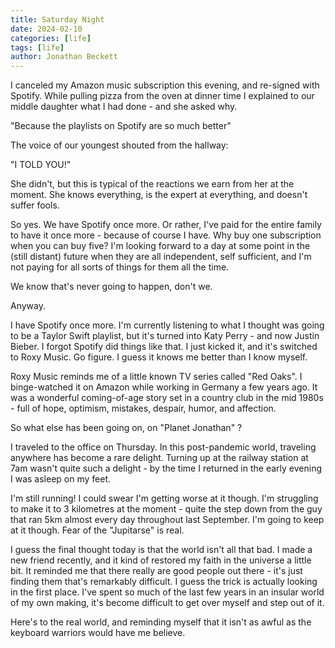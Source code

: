 ```yaml
---
title: Saturday Night
date: 2024-02-10
categories: [life]
tags: [life]
author: Jonathan Beckett
---
```


I canceled my Amazon music subscription this evening, and re-signed with Spotify. While pulling pizza from the oven at dinner time I explained to our middle daughter what I had done - and she asked why.

"Because the playlists on Spotify are so much better"

The voice of our youngest shouted from the hallway:

"I TOLD YOU!"

She didn't, but this is typical of the reactions we earn from her at the moment. She knows everything, is the expert at everything, and doesn't suffer fools.

So yes. We have Spotify once more. Or rather, I've paid for the entire family to have it once more - because of course I have. Why buy one subscription when you can buy five? I'm looking forward to a day at some point in the (still distant) future when they are all independent, self sufficient, and I'm not paying for all sorts of things for them all the time.

We know that's never going to happen, don't we.

Anyway.

I have Spotify once more. I'm currently listening to what I thought was going to be a Taylor Swift playlist, but it's turned into Katy Perry - and now Justin Bieber. I forgot Spotify did things like that. I just kicked it, and it's switched to Roxy Music. Go figure. I guess it knows me better than I know myself.

Roxy Music reminds me of a little known TV series called "Red Oaks". 	I binge-watched it on Amazon while working in Germany a few years ago. It was a wonderful coming-of-age story set in a country club in the mid 1980s - full of hope, optimism, mistakes, despair, humor, and affection.

So what else has been going on, on "Planet Jonathan" ?

I traveled to the office on Thursday. In this post-pandemic world, traveling anywhere has become a rare delight. Turning up at the railway station at 7am wasn't quite such a delight - by the time I returned in the early evening I was asleep on my feet.

I'm still running! I could swear I'm getting worse at it though. I'm struggling to make it to 3 kilometres at the moment - quite the step down from the guy that ran 5km almost every day throughout last September. I'm going to keep at it though. Fear of the "Jupitarse" is real.

I guess the final thought today is that the world isn't all that bad. I made a new friend recently, and it kind of restored my faith in the universe a little bit. It reminded me that there really are good people out there - it's just finding them that's remarkably difficult. I guess the trick is actually looking in the first place. I've spent so much of the last few years in an insular world of my own making, it's become difficult to get over myself and step out of it.

Here's to the real world, and reminding myself that it isn't as awful as the keyboard warriors would have me believe.